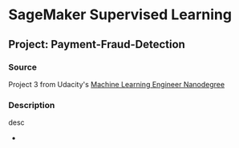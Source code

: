 # SageMaker Supervised Learning

## Project: Payment-Fraud-Detection

### Source 

Project 3 from Udacity's [Machine Learning Engineer Nanodegree](https://www.udacity.com/course/machine-learning-engineer-nanodegree--nd009t)

### Description

desc

- 
